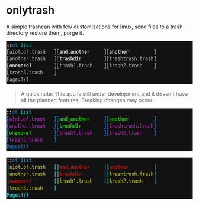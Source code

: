 # onlytrash

A simple trashcan with few customizations for linux, send files to a trash directory restore them, purge it.

![A demo image of the app](./imgs/img1.png)

> A quick note: This app is still under development and it doesn't have all the planned features. Breaking changes may occur.

![Second image of the app](./imgs/img2.png)

![Third image of the app](./imgs/img3.png)
